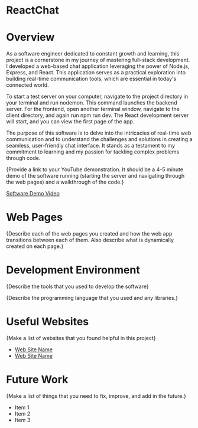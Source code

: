 # ReactChat

# Overview

As a software engineer dedicated to constant growth and learning, this project is a cornerstone in my journey of mastering full-stack development. I developed a web-based chat application leveraging the power of Node.js, Express, and React. This application serves as a practical exploration into building real-time communication tools, which are essential in today's connected world.

To start a test server on your computer, navigate to the project directory in your terminal and run nodemon. This command launches the backend server. For the frontend, open another terminal window, navigate to the client directory, and again run npm run dev. The React development server will start, and you can view the first page of the app.

The purpose of this software is to delve into the intricacies of real-time web communication and to understand the challenges and solutions in creating a seamless, user-friendly chat interface. It stands as a testament to my commitment to learning and my passion for tackling complex problems through code.

{Provide a link to your YouTube demonstration. It should be a 4-5 minute demo of the software running (starting the server and navigating through the web pages) and a walkthrough of the code.}

[Software Demo Video](http://youtube.link.goes.here)

# Web Pages

{Describe each of the web pages you created and how the web app transitions between each of them. Also describe what is dynamically created on each page.}

# Development Environment

{Describe the tools that you used to develop the software}

{Describe the programming language that you used and any libraries.}

# Useful Websites

{Make a list of websites that you found helpful in this project}

- [Web Site Name](http://url.link.goes.here)
- [Web Site Name](http://url.link.goes.here)

# Future Work

{Make a list of things that you need to fix, improve, and add in the future.}

- Item 1
- Item 2
- Item 3
